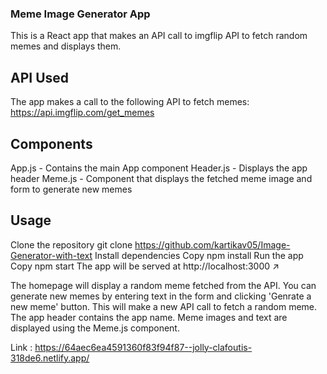 

### Meme Image Generator App
This is a React app that makes an API call to imgflip API to fetch random memes and displays them.

## API Used
The app makes a call to the following API to fetch memes:
https://api.imgflip.com/get_memes

## Components
App.js - Contains the main App component
Header.js - Displays the app header
Meme.js - Component that displays the fetched meme image and form to generate new memes

## Usage
Clone the repository
git clone https://github.com/kartikav05/Image-Generator-with-text
Install dependencies
Copy
npm install
Run the app
Copy
npm start
The app will be served at http://localhost:3000 ↗

The homepage will display a random meme fetched from the API.
You can generate new memes by entering text in the form and clicking 'Genrate a new meme' button. This will make a new API call to fetch a random meme.
The app header contains the app name.
Meme images and text are displayed using the Meme.js component.

Link : https://64aec6ea4591360f83f94f87--jolly-clafoutis-318de6.netlify.app/
